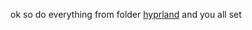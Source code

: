 ok so 
do everything from folder [hyprland](https://github.com/m8-XD/config_files/tree/main/hyprland) and you all set
